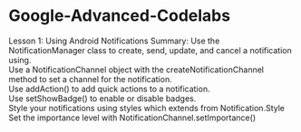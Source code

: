 # Google-Advanced-Codelabs

Lesson 1: Using Android Notifications
Summary:
Use the NotificationManager class to create, send, update, and cancel a notification using. <br />
Use a NotificationChannel object with the createNotificationChannel method to set a channel for the notification. <br />
Use addAction() to add quick actions to a notification. <br />
Use setShowBadge() to enable or disable badges. <br />
Style your notifications using styles which extends from Notification.Style <br />
Set the importance level with NotificationChannel.setImportance() <br />
